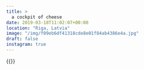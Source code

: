 ```yaml
---
title: >
  a cockpit of cheese
date: 2019-03-18T11:02:07+00:00
location: "Riga, Latvia"
image: "/img/f09eb6df41318cde8e01f84ab4386e4a.jpg"
draft: false
instagram: true
---
```


{{<photo src="/img/f09eb6df41318cde8e01f84ab4386e4a.jpg">}}
